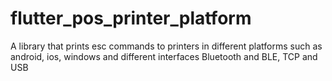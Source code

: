 # flutter_pos_printer_platform
A library that prints esc commands to printers in different platforms such as android, ios, windows and different interfaces Bluetooth and BLE, TCP and USB
